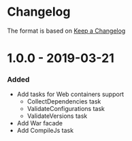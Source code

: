 # Changelog
The format is based on [Keep a Changelog](https://keepachangelog.com/en/1.0.0/)

# 1.0.0 - 2019-03-21
### Added
- Add tasks for Web containers support
    - CollectDependencies task
    - ValidateConfigurations task
    - ValidateVersions task
- Add War facade
- Add CompileJs task
